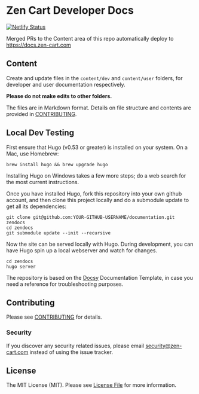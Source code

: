 # Zen Cart Developer Docs

[![Netlify Status](https://api.netlify.com/api/v1/badges/4d957b89-ea0c-46dc-93a2-2204d5a1a2b9/deploy-status)](https://app.netlify.com/sites/zencartdocs/deploys)

Merged PRs to the Content area of this repo automatically deploy to https://docs.zen-cart.com

## Content

Create and update files in the `content/dev` and `content/user` folders, for developer and user documentation respectively.   

**Please do not make edits to other folders.**

The files are in Markdown format. Details on file structure and contents are provided in [CONTRIBUTING](CONTRIBUTING.md).


## Local Dev Testing

First ensure that Hugo (v0.53 or greater) is installed on your system. On a Mac, use Homebrew:

```
brew install hugo && brew upgrade hugo
```

Installing Hugo on Windows takes a few more steps; do a web search for the most current instructions. 

Once you have installed Hugo, fork this repository into your own github account, and then clone this project locally and do a submodule update to get all its dependencies:

```
git clone git@github.com:YOUR-GITHUB-USERNAME/documentation.git zendocs
cd zendocs
git submodule update --init --recursive
```

Now the site can be served locally with Hugo. During development, you can have Hugo spin up a local webserver and watch for changes.

```
cd zendocs
hugo server
```

The repository is based on the [Docsy](https://www.docsy.dev/docs/) Documentation Template, in case you need a reference for troubleshooting purposes.


## Contributing

Please see [CONTRIBUTING](CONTRIBUTING.md) for details.

### Security

If you discover any security related issues, please email security@zen-cart.com instead of using the issue tracker.


## License

The MIT License (MIT). Please see [License File](LICENSE.md) for more information.
